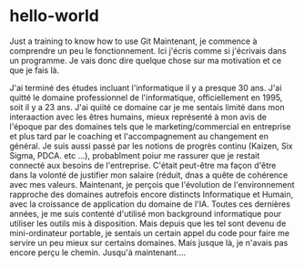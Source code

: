 # hello-world
Just a training to know how to use Git
Maintenant, je commence à comprendre un peu le fonctionnement. Ici j'écris comme si j'écrivais dans un programme.
Je vais donc dire quelque chose sur ma motivation et ce que je fais là.

J'ai terminé des études incluant l'informatique il y a presque 30 ans. 
J'ai quitté le domaine professionnel de l'informatique, officiellement en 1995, soit il y a 23 ans.
J'ai quiité ce domaine car je me sentais limité dans mon interaaction avec les êtres humains, mieux représenté à mon avis de l'époque par des domaines tels que le marketing/commercial en entreprise et plus tard par le coaching et l'accompagnement au changement en général. 
Je suis aussi passé par les notions de progrès continu (Kaizen, Six Sigma, PDCA. etc ...), probablment poiur me rassurer que je restait connecté aux besoins de l'entreprise.
C'était peut-être ma façon d'être dans la volonté de justifier mon salaire (réduit, dnas a quête de cohérence avec mes valeurs.
Maintenant, je perçois que l'évolution de l'environnement rapproche des domaines autrefois encore distincts Informatique et Humain, avec la croissance de application du domaine de l'IA.
Toutes ces dernières années, je me suis contenté d'utilisé mon background informatique pour utiliser les outils mis à disposition.
Mais depuis que les tel sont devenu de mini-ordinateur portable, je sentais un certain appel du code pour faire me servire un peu mieux sur certains domaines.
Mais jusque là, je n'avais pas encore perçu le chemin. Jusqu'à maintenant....
